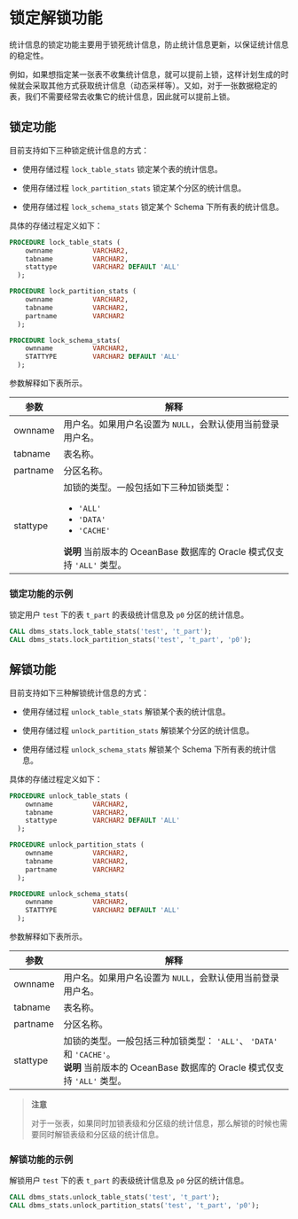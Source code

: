 # 锁定解锁功能

统计信息的锁定功能主要用于锁死统计信息，防止统计信息更新，以保证统计信息的稳定性。

例如，如果想指定某一张表不收集统计信息，就可以提前上锁，这样计划生成的时候就会采取其他方式获取统计信息（动态采样等）。又如，对于一张数据稳定的表，我们不需要经常去收集它的统计信息，因此就可以提前上锁。

## 锁定功能

目前支持如下三种锁定统计信息的方式：

* 使用存储过程 `lock_table_stats` 锁定某个表的统计信息。

* 使用存储过程 `lock_partition_stats` 锁定某个分区的统计信息。

* 使用存储过程 `lock_schema_stats` 锁定某个 Schema 下所有表的统计信息。

具体的存储过程定义如下：

```sql
PROCEDURE lock_table_stats (
    ownname          VARCHAR2,
    tabname          VARCHAR2,
    stattype         VARCHAR2 DEFAULT 'ALL'
  );

PROCEDURE lock_partition_stats (
    ownname          VARCHAR2,
    tabname          VARCHAR2,
    partname         VARCHAR2
  );

PROCEDURE lock_schema_stats(
    ownname          VARCHAR2,
    STATTYPE         VARCHAR2 DEFAULT 'ALL'
  );
```

参数解释如下表所示。

|    参数    |                                                                                                                                   解释                                                                                                                                   |
|----------|------------------------------------------------------------------------------------------------------------------------------------------------------------------------------------------------------------------------------------------------------------------------|
| ownname  | 用户名。如果用户名设置为 `NULL`，会默认使用当前登录用户名。                                                                                                                                                                                                                                      |
| tabname  | 表名称。                                                                                                                                                                                                                                                                   |
| partname | 分区名称。                                                                                                                                                                                                                                                                  |
| stattype | 加锁的类型。一般包括如下三种加锁类型： <ul><li> `'ALL'` </li>  <li> `'DATA'`   </li>  <li> `'CACHE'`</li>  </ul>  **说明**  当前版本的 OceanBase 数据库的 Oracle 模式仅支持 `'ALL'` 类型。 |

### 锁定功能的示例

锁定用户 `test` 下的表 `t_part` 的表级统计信息及 `p0` 分区的统计信息。

```sql
CALL dbms_stats.lock_table_stats('test', 't_part');
CALL dbms_stats.lock_partition_stats('test', 't_part', 'p0');
```

## 解锁功能

目前支持如下三种解锁统计信息的方式：

* 使用存储过程 `unlock_table_stats` 解锁某个表的统计信息。

* 使用存储过程 `unlock_partition_stats` 解锁某个分区的统计信息。

* 使用存储过程 `unlock_schema_stats` 解锁某个 Schema 下所有表的统计信息。

具体的存储过程定义如下：

```sql
PROCEDURE unlock_table_stats (
    ownname          VARCHAR2,
    tabname          VARCHAR2,
    stattype         VARCHAR2 DEFAULT 'ALL'
  );

PROCEDURE unlock_partition_stats (
    ownname          VARCHAR2,
    tabname          VARCHAR2,
    partname         VARCHAR2
  );

PROCEDURE unlock_schema_stats(
    ownname          VARCHAR2,
    STATTYPE         VARCHAR2 DEFAULT 'ALL'
  );
```

参数解释如下表所示。

|    参数    |                                                                                                                                   解释                                                                                                                                   |
|----------|------------------------------------------------------------------------------------------------------------------------------------------------------------------------------------------------------------------------------------------------------------------------|
| ownname  | 用户名。如果用户名设置为 `NULL`，会默认使用当前登录用户名。                                                                                                                                                                                                                                      |
| tabname  | 表名称。                                                                                                                                                                                                                                                                   |
| partname | 分区名称。                                                                                                                                                                                                                                                                  |
| stattype | 加锁的类型。一般包括三种加锁类型：  `'ALL'`、 `'DATA'` 和 `'CACHE'`。   <br> **说明**  当前版本的 OceanBase 数据库的 Oracle 模式仅支持 `'ALL'` 类型。 |

>**注意**
>
>对于一张表，如果同时加锁表级和分区级的统计信息，那么解锁的时候也需要同时解锁表级和分区级的统计信息。

### 解锁功能的示例

解锁用户 `test` 下的表 `t_part` 的表级统计信息及 `p0` 分区的统计信息。

```sql
CALL dbms_stats.unlock_table_stats('test', 't_part');
CALL dbms_stats.unlock_partition_stats('test', 't_part', 'p0');
```

